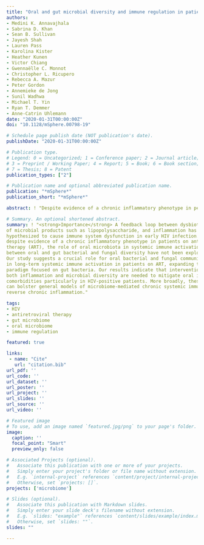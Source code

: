 ```yaml
---
title: "Oral and gut microbial diversity and immune regulation in patients with HIV on antiretroviral therapy"
authors:
- Medini K. Annavajhala
- Sabrina D. Khan
- Sean B. Sullivan
- Jayesh Shah
- Lauren Pass
- Karolina Kister
- Heather Kunen
- Victor Chiang
- Gwennaëlle C. Monnot
- Christopher L. Ricupero
- Rebecca A. Mazur
- Peter Gordon
- Annemieke de Jong
- Sunil Wadhwa
- Michael T. Yin
- Ryan T. Demmer
- Anne-Catrin Uhlemann
date: "2020-01-31T00:00:00Z"
doi: "10.1128/mSphere.00798-19"

# Schedule page publish date (NOT publication's date).
publishDate: "2020-01-31T00:00:00Z"

# Publication type.
# Legend: 0 = Uncategorized; 1 = Conference paper; 2 = Journal article;
# 3 = Preprint / Working Paper; 4 = Report; 5 = Book; 6 = Book section;
# 7 = Thesis; 8 = Patent
publication_types: ["2"]

# Publication name and optional abbreviated publication name.
publication: "*mSphere*"
publication_short: "*mSphere*"

abstract: ! "Despite evidence of a chronic inflammatory phenotype in people living with HIV (PLWH) on antiretroviral therapy (ART), the role of oral microbiota in chronic immune activation has not been fully explored. We aimed to determine the relationship between oral and gut microbiome diversity and chronic systemic inflammation in ART-treated PLWH with prevalent severe periodontitis, an inflammatory condition commonly associated with HIV infection. We assessed bacterial and fungal communities at oral and gastrointestinal sites in a cohort (n=52) of primarily postmenopausal women on ART using 16S rRNA and internal transcribed spacer (ITS) sequencing and measured cellular and soluble markers of inflammation and immune dysfunction. Linear mixed-effect regression and differential abundance analyses were used to associate clinical characteristics and immunological markers with bacterial and fungal diversity and community composition. Bacterial alpha-diversity in plaque, saliva, and gut was associated with different immunological markers, while mycobial diversity was not associated with soluble or cellular biomarkers of immune stimulation or T cell dysfunction. Furthermore, lipopolysaccharide-positive (LPS+) bacteria previously linked to inflammatory outcomes were enriched at oral sites in patients with severe periodontitis. Fungal alpha-diversity was reduced in plaque from teeth with higher clinical attachment loss, a marker of periodontitis, and in saliva and plaque from patients with a history of AIDS. Our results show that both bacterial and fungal oral microbiome communities likely play a role in chronic systemic immune activation in PLWH. Thus, interventions targeting both inflammation and the microbiome, particularly in the oral cavity, may be necessary to reduce chronic immune dysregulation in patients with HIV."

# Summary. An optional shortened abstract.
summary: ! "<strong>Importance</strong> A feedback loop between dysbiotic gut microbiota, increased translocation
of microbial products such as lipopolysaccharide, and inflammation has been
hypothesized to cause immune system dysfunction in early HIV infection. However,
despite evidence of a chronic inflammatory phenotype in patients on antiretroviral
therapy (ART), the role of oral microbiota in systemic immune activation and the relationship
between oral and gut bacterial and fungal diversity have not been explored.
Our study suggests a crucial role for oral bacterial and fungal communities
in long-term systemic immune activation in patients on ART, expanding the current
paradigm focused on gut bacteria. Our results indicate that interventions targeting
both inflammation and microbial diversity are needed to mitigate oral inflammationrelated
comorbidities particularly in HIV-positive patients. More broadly, these findings
can bolster general models of microbiome-mediated chronic systemic immune activation and aid the development of precise microbiota-targeted interventions to
reverse chronic inflammation."

tags:
- HIV
- antiretroviral therapy
- gut microbiome
- oral microbiome
- immune regulation

featured: true

links:
 - name: "Cite"
   url: "citation.bib"
url_pdf: ''
url_code: ''
url_dataset: ''
url_poster: ''
url_project: ''
url_slides: ''
url_source: ''
url_video: ''

# Featured image
# To use, add an image named `featured.jpg/png` to your page's folder. 
image:
  caption: ''
  focal_point: "Smart"
  preview_only: false

# Associated Projects (optional).
#   Associate this publication with one or more of your projects.
#   Simply enter your project's folder or file name without extension.
#   E.g. `internal-project` references `content/project/internal-project/index.md`.
#   Otherwise, set `projects: []`.
projects: ['microbiome']

# Slides (optional).
#   Associate this publication with Markdown slides.
#   Simply enter your slide deck's filename without extension.
#   E.g. `slides: "example"` references `content/slides/example/index.md`.
#   Otherwise, set `slides: ""`.
slides: ""

---
```

